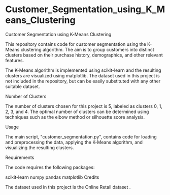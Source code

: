 # Customer_Segmentation_using_K_Means_Clustering

Customer Segmentation using K-Means Clustering

This repository contains code for customer segmentation using the K-Means clustering algorithm. The aim is to group customers into distinct clusters based on their purchase history, demographics, and other relevant features.

The K-Means algorithm is implemented using scikit-learn and the resulting clusters are visualized using matplotlib. The dataset used in this project is not included in the repository, but can be easily substituted with any other suitable dataset.

Number of Clusters

The number of clusters chosen for this project is 5, labeled as clusters 0, 1, 2, 3, and 4. The optimal number of clusters can be determined using techniques such as the elbow method or silhouette score analysis.

Usage

The main script, "customer_segmentation.py", contains code for loading and preprocessing the data, applying the K-Means algorithm, and visualizing the resulting clusters.

Requirements

The code requires the following packages:

scikit-learn
numpy
pandas
matplotlib
Credits

The dataset used in this project is the Online Retail dataset .
